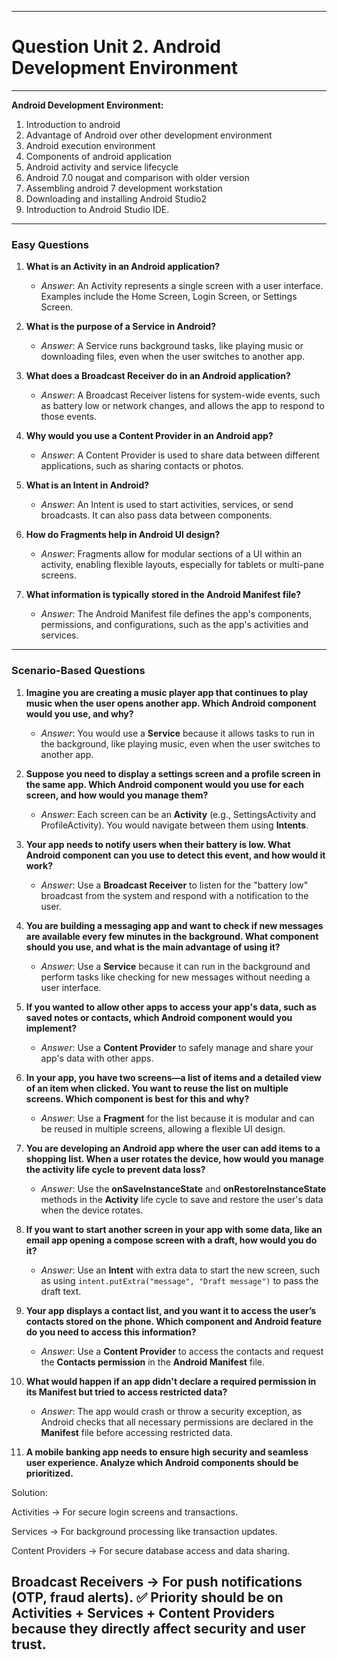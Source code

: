 
____
# Question Unit 2. Android Development Environment
___

**Android Development Environment:**
1. Introduction to android
2. Advantage of Android over other development environment
3. Android execution environment
4. Components of android application
5. Android activity and service lifecycle
6. Android 7.0 nougat and comparison with older version
7. Assembling android 7 development workstation
8. Downloading and installing Android Studio2
9. Introduction to Android Studio IDE.
_______

### **Easy Questions**

1. **What is an Activity in an Android application?**
   - *Answer*: An Activity represents a single screen with a user interface. Examples include the Home Screen, Login Screen, or Settings Screen.

2. **What is the purpose of a Service in Android?**
   - *Answer*: A Service runs background tasks, like playing music or downloading files, even when the user switches to another app.

3. **What does a Broadcast Receiver do in an Android application?**
   - *Answer*: A Broadcast Receiver listens for system-wide events, such as battery low or network changes, and allows the app to respond to those events.

4. **Why would you use a Content Provider in an Android app?**
   - *Answer*: A Content Provider is used to share data between different applications, such as sharing contacts or photos.

5. **What is an Intent in Android?**
   - *Answer*: An Intent is used to start activities, services, or send broadcasts. It can also pass data between components.

6. **How do Fragments help in Android UI design?**
   - *Answer*: Fragments allow for modular sections of a UI within an activity, enabling flexible layouts, especially for tablets or multi-pane screens.

7. **What information is typically stored in the Android Manifest file?**
   - *Answer*: The Android Manifest file defines the app's components, permissions, and configurations, such as the app's activities and services.

---

### **Scenario-Based Questions**

1. **Imagine you are creating a music player app that continues to play music when the user opens another app. Which Android component would you use, and why?**
   - *Answer*: You would use a **Service** because it allows tasks to run in the background, like playing music, even when the user switches to another app.

2. **Suppose you need to display a settings screen and a profile screen in the same app. Which Android component would you use for each screen, and how would you manage them?**
   - *Answer*: Each screen can be an **Activity** (e.g., SettingsActivity and ProfileActivity). You would navigate between them using **Intents**.

3. **Your app needs to notify users when their battery is low. What Android component can you use to detect this event, and how would it work?**
   - *Answer*: Use a **Broadcast Receiver** to listen for the "battery low" broadcast from the system and respond with a notification to the user.

4. **You are building a messaging app and want to check if new messages are available every few minutes in the background. What component should you use, and what is the main advantage of using it?**
   - *Answer*: Use a **Service** because it can run in the background and perform tasks like checking for new messages without needing a user interface.

5. **If you wanted to allow other apps to access your app's data, such as saved notes or contacts, which Android component would you implement?**
   - *Answer*: Use a **Content Provider** to safely manage and share your app's data with other apps.

6. **In your app, you have two screens—a list of items and a detailed view of an item when clicked. You want to reuse the list on multiple screens. Which component is best for this and why?**
   - *Answer*: Use a **Fragment** for the list because it is modular and can be reused in multiple screens, allowing a flexible UI design.

7. **You are developing an Android app where the user can add items to a shopping list. When a user rotates the device, how would you manage the activity life cycle to prevent data loss?**
   - *Answer*: Use the **onSaveInstanceState** and **onRestoreInstanceState** methods in the **Activity** life cycle to save and restore the user's data when the device rotates.

8. **If you want to start another screen in your app with some data, like an email app opening a compose screen with a draft, how would you do it?**
   - *Answer*: Use an **Intent** with extra data to start the new screen, such as using `intent.putExtra("message", "Draft message")` to pass the draft text.

9. **Your app displays a contact list, and you want it to access the user’s contacts stored on the phone. Which component and Android feature do you need to access this information?**
   - *Answer*: Use a **Content Provider** to access the contacts and request the **Contacts permission** in the **Android Manifest** file.

10. **What would happen if an app didn't declare a required permission in its Manifest but tried to access restricted data?**
    - *Answer*: The app would crash or throw a security exception, as Android checks that all necessary permissions are declared in the **Manifest** file before accessing restricted data.

11. **A mobile banking app needs to ensure high security and seamless user experience. Analyze which Android components should be prioritized.**

Solution:

Activities → For secure login screens and transactions.

Services → For background processing like transaction updates.

Content Providers → For secure database access and data sharing.

Broadcast Receivers → For push notifications (OTP, fraud alerts).
✅ Priority should be on Activities + Services + Content Providers because they directly affect security and user trust.
---
